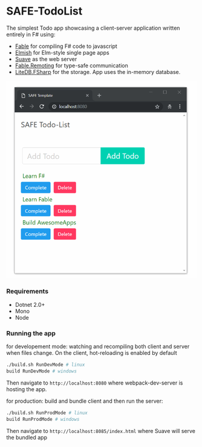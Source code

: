 # SAFE-TodoList

The simplest Todo app showcasing a client-server application written entirely in F# using:
 - [Fable](https://github.com/fable-compiler/Fable) for compiling F# code to javascript
 - [Elmish](https://github.com/fable-elmish/elmish) for Elm-style single page apps
 - [Suave](https://github.com/SuaveIO/suave) as the web server
 - [Fable.Remoting](https://github.com/Zaid-Ajaj/Fable.Remoting) for type-safe communication
 - [LiteDB.FSharp](https://github.com/Zaid-Ajaj/LiteDB.FSharp) for the storage. App uses the in-memory database. 

![](./safe-todolist.gif)

### Requirements
 - Dotnet 2.0+
 - Mono
 - Node

### Running the app
for developement mode: watching and recompiling both client and server when files change. On the client, hot-reloading is enabled by default

```sh
./build.sh RunDevMode # linux
build RunDevMode # windows
```
Then navigate to `http://localhost:8080` where webpack-dev-server is hosting the app.

for production: build and bundle client and then run the server:
```sh
./build.sh RunProdMode # linux
build RunProdMode # windows
```
Then navigate to `http://localhost:8085/index.html` where Suave will serve the bundled app 